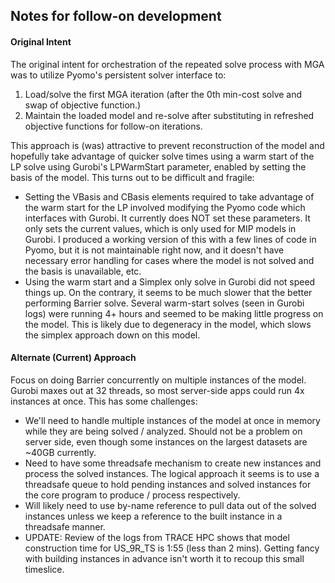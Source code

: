 ## Notes for follow-on development

#### Original Intent
The original intent for orchestration of the repeated solve process with MGA
was to utilize Pyomo's persistent solver interface to:
1. Load/solve the first MGA iteration (after the 0th min-cost solve and swap of
objective function.)
2. Maintain the loaded model and re-solve after substituting in refreshed objective
functions for follow-on iterations.

This approach is (was) attractive to prevent reconstruction of the model and hopefully 
take advantage of quicker solve times using a warm start of the LP solve using Gurobi's
LPWarmStart parameter, enabled by setting the basis of the model.  This turns out to be
difficult and fragile:
- Setting the VBasis and CBasis elements required to take advantage of the warm start 
for the LP involved modifying the Pyomo code which interfaces with Gurobi.  It 
currently does NOT set these parameters.  It only sets the current values, which is only
used for MIP models in Gurobi.  I produced a working version of this with a few lines
of code in Pyomo, but it is not maintainable right now, and it doesn't have necessary error
handling for cases where the model is not solved and the basis is unavailable, etc.
- Using the warm start and a Simplex only solve in Gurobi did not speed things up.  On the 
contrary, it seems to be much slower that the better performing Barrier solve.  Several
warm-start solves (seen in Gurobi logs) were running 4+ hours and seemed to be making little
progress on the model.  This is likely due to degeneracy in the model, which slows the 
simplex approach down on this model.

#### Alternate (Current) Approach
Focus on doing Barrier concurrently on multiple instances of the model.  Gurobi maxes
out at 32 threads, so most server-side apps could run 4x instances at once.  This has some
challenges:
- We'll need to handle multiple instances of the model at once in memory while they are 
being solved / analyzed.  Should not be a problem on server side, even though some instances
on the largest datasets are ~40GB currently.
- Need to have some threadsafe mechanism to create new instances and process the solved
instances.  The logical approach it seems is to use a threadsafe queue to hold pending
instances and solved instances for the core program to produce / process respectively.
- Will likely need to use by-name reference to pull data out of the solved instances unless
we keep a reference to the built instance in a threadsafe manner.
- UPDATE:  Review of the logs from TRACE HPC shows that model construction time for US_9R_TS
is 1:55 (less than 2 mins).  Getting fancy with building instances in advance isn't worth it to
recoup this small timeslice.